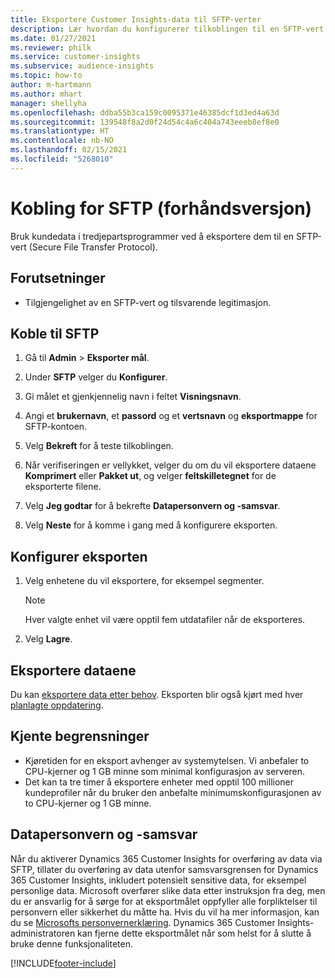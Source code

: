 ```yaml
---
title: Eksportere Customer Insights-data til SFTP-verter
description: Lær hvordan du konfigurerer tilkoblingen til en SFTP-vert.
ms.date: 01/27/2021
ms.reviewer: philk
ms.service: customer-insights
ms.subservice: audience-insights
ms.topic: how-to
author: m-hartmann
ms.author: mhart
manager: shellyha
ms.openlocfilehash: ddba55b3ca159c0095371e46385dcf1d3ed4a63d
ms.sourcegitcommit: 139548f8a2d0f24d54c4a6c404a743eeeb8ef8e0
ms.translationtype: HT
ms.contentlocale: nb-NO
ms.lasthandoff: 02/15/2021
ms.locfileid: "5268010"
---
```

# <a name="connector-for-sftp-preview"></a>Kobling for SFTP (forhåndsversjon)

Bruk kundedata i tredjepartsprogrammer ved å eksportere dem til en SFTP-vert (Secure File Transfer Protocol).

## <a name="prerequisites"></a>Forutsetninger

- Tilgjengelighet av en SFTP-vert og tilsvarende legitimasjon.

## <a name="connect-to-sftp"></a>Koble til SFTP

1. Gå til **Admin** > **Eksporter mål**.

1. Under **SFTP** velger du **Konfigurer**.

1. Gi målet et gjenkjennelig navn i feltet **Visningsnavn**.

1. Angi et **brukernavn**, et **passord** og et **vertsnavn** og **eksportmappe** for SFTP-kontoen.

1. Velg **Bekreft** for å teste tilkoblingen.

1. Når verifiseringen er vellykket, velger du om du vil eksportere dataene **Komprimert** eller **Pakket ut**, og velger **feltskilletegnet** for de eksporterte filene.

1. Velg **Jeg godtar** for å bekrefte **Datapersonvern og -samsvar**.

1. Velg **Neste** for å komme i gang med å konfigurere eksporten.

## <a name="configure-the-export"></a>Konfigurer eksporten

1. Velg enhetene du vil eksportere, for eksempel segmenter.

   > [!NOTE]
   > Hver valgte enhet vil være opptil fem utdatafiler når de eksporteres. 

1. Velg **Lagre**.

## <a name="export-the-data"></a>Eksportere dataene

Du kan [eksportere data etter behov](export-destinations.md). Eksporten blir også kjørt med hver [planlagte oppdatering](system.md#schedule-tab).

## <a name="known-limitations"></a>Kjente begrensninger

- Kjøretiden for en eksport avhenger av systemytelsen. Vi anbefaler to CPU-kjerner og 1 GB minne som minimal konfigurasjon av serveren. 
- Det kan ta tre timer å eksportere enheter med opptil 100 millioner kundeprofiler når du bruker den anbefalte minimumskonfigurasjonen av to CPU-kjerner og 1 GB minne. 

## <a name="data-privacy-and-compliance"></a>Datapersonvern og -samsvar

Når du aktiverer Dynamics 365 Customer Insights for overføring av data via SFTP, tillater du overføring av data utenfor samsvarsgrensen for Dynamics 365 Customer Insights, inkludert potensielt sensitive data, for eksempel personlige data. Microsoft overfører slike data etter instruksjon fra deg, men du er ansvarlig for å sørge for at eksportmålet oppfyller alle forpliktelser til personvern eller sikkerhet du måtte ha. Hvis du vil ha mer informasjon, kan du se [Microsofts personvernerklæring](https://go.microsoft.com/fwlink/?linkid=396732).
Dynamics 365 Customer Insights-administratoren kan fjerne dette eksportmålet når som helst for å slutte å bruke denne funksjonaliteten.


[!INCLUDE[footer-include](../includes/footer-banner.md)]